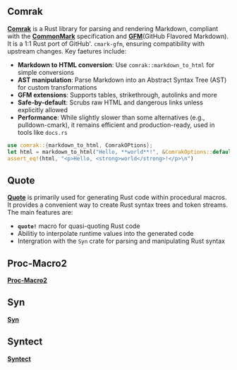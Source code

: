 ## Comrak

[**Comrak**](https://docs.rs/comrak/latest/comrak/) is a Rust library for parsing and rendering Markdown, compliant with
the [**CommonMark**](https://commonmark.org/) specification and [**GFM**](https://github.github.com/gfm/)(GitHub
Flavored Markdown). It is a 1:1 Rust port of GitHub'. `cmark-gfm`, ensuring compatibility with upstream changes. Key
faetures include:

- **Markdown to HTML conversion**: Use `comrak::markdown_to_html` for simple conversions
- **AST manipulation**: Parse Markdown into an Abstract Syntax Tree (AST) for custom transformations
- **GFM extensions**: Supports tables, strikethrough, autolinks and more
- **Safe-by-default**: Scrubs raw HTML and dangerous links unless explicitly allowed
- **Performance**: While slightly slower than some alternatives (e.g., pulldown-cmark), it remains efficient and
  production-ready, used in tools like `docs.rs`

```rust
use comrak::{markdown_to_html, ComrakOPtions};
let html = markdown_to_html("Hello, **world**!", &ComrakOptions::default());
assert_eq!(html, "<p>Hello, <strong>world</strong>!</p>\n")
```

## Quote

[**Quote**](https://docs.rs/quote/latest/quote/) is primarily used for generating Rust code within procedural macros. It
provides a convenient way to create Rust syntax trees and token streams. The main features are:

- **`quote!`** macro for quasi-quoting Rust code
- Abilitiy to interpolate runtime values into the generated code
- Intergration with the `Syn` crate for parsing and manipulating Rust syntax

## Proc-Macro2

<!--TODO: proc-macro2 documentation -->

[**Proc-Macro2**](https://docs.rs/proc-macro2/latest/proc_macro2/)

## Syn

<!--TODO: syn documentation -->

[**Syn**](https://docs.rs/syn/latest/syn/)

## Syntect

<!--TODO: syntect documentation-->

[**Syntect**](https://docs.rs/syntect/latest/syntect/)
